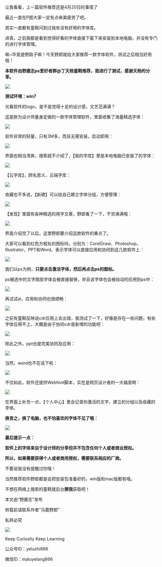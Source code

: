 让我看看，上一篇软件推荐还是4月20日的事情了

最近一直在P图大家一定有点审美疲劳了吧。

其实一直都有童鞋问到过我有没有好用的字体库。

讲真，之前我都是看到觉得好看的字体直接下载下来安装到本地电脑，并没有专门的进行字体管理。

  

嘛~毕竟是野路子嘛！今天野郎就给大家推荐一款字体软件，测试之后相当好用哦！

  

**本软件由野鹿志ps爱好者群@丁天杨童鞋推荐，我进行了测试，感谢天杨的分享。**

![](https://pic2.zhimg.com/v2-29972d51c8ff091e19931910625efd1d_r.jpg)  

**测试环境：win7**

光看软件的logo，是不是觉得十足的设计感，文艺范满满？

  

这是款为设计师量身定做的一款字体管理软件，里面收集了海量精选字体：

  
![](undefined)  

软件非常的轻量，只有3M多，而且无需安装，启动即用：  

![](undefined)  

界面也相当清爽，搜索就不介绍了，【我的字库】里是本地电脑已安装了的字体：  

![](undefined)  

【云字库】，顾名思义，云端字库：  

![](undefined)  

收藏也不多说，【新建】可以给自己建立字体分组，方便管理：  

![](undefined)  

【发现】里面有各种精选的用字文章，野郎看了一下，干货满满哦：  

![](undefined)  

界面介绍完了以后，这里野郎要介绍这款软件的重点了。  

  

大家可以看到红色方框处的图标吗，分别为：CorelDraw、Photoshop，Illustrator，PPT和Word。表示字体可以直接应用和协同到这几款软件上：

![](undefined)  

我们以ps为例，**只要点击激活字体，然后再点击ps的图标。**  

  

ps被选中的文字图层字体会被直接替换，并且该字体也会被自动的应用到ps中：

![](https://pic2.zhimg.com/v2-350373caea30ce9a47917f0268360825_r.jpg)  

再试试ai，应用和协同也很顺畅：  

![](https://pic1.zhimg.com/v2-2b9d501a2a1e024d928dfb8c92593c74_r.jpg)  

之前有童鞋反映说cdr应用上会出错，我测试了一下，好像是存在一些问题，有些字体应用不上，大概是由于协同cdr是新增的功能吧：  

![](https://pic4.zhimg.com/v2-51290b79ec4f66d4c08745c74be2adf3_r.jpg)  

除此之外，ppt也是完美协同及应用：  

![](https://pic2.zhimg.com/v2-baa5b1e7ae8a011f5799badbb17fe001_r.jpg)  

当然，word也不在话下啦：  

![](https://pic2.zhimg.com/v2-ed6d430115b131b68fc5b5b7d591346d_r.jpg)  

不仅如此，软件还提供Webfont脚本，实在是网页设计者的一大福音啊：  

![](https://pic4.zhimg.com/v2-4e3b2e9cc42ea0bb104a1a68f7f91c93_r.jpg)  

在界面上补充一点，【个人中心】里会记录你激活的文字，建立的分组以及收藏的字体。  

  

**换言之，换了电脑，也不怕喜欢的字体不见了哦：**

![](undefined)  

**最后提示一点：**  

**软件上的字体来自于设计师的分享但并不包含任何个人或者商业授权。**

  

**所以，如果需要获得个人或者商用授权，需要联系相应的厂商。**

  

不要说我没有提醒过你哦！

  

当然推荐软件野郎都是会把安装包准备好的，win版和mac版都有哦。

不想在网络上搜索的童鞋就后台**撩我**获取吧！

  

本文由“野鹿志”发布

转载前请联系作者“马鹿野郎”

私转必究

![](https://pic2.zhimg.com/v2-29972d51c8ff091e19931910625efd1d_r.jpg)  

Keep Curiosity Keep Learning  

公众号ID：yeluzhi666

微信ID：maluyelang666